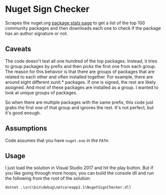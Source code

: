# Nuget Sign Checker

Scrapes the nuget.org [package stats page](https://www.nuget.org/stats/packages)
to get a list of the top 100 community packages and then downloads each one to
check if the package has an author signature or not.

## Caveats

The code doesn't test all one hundred of the top packages. Instead, it tries to
group packages by prefix and then picks the first one from each group. The reason
for this behavior is that there are groups of packages that are related to each
other and often installed together. For example, there are around eight different
xunit.* packages. If one is signed, the rest are likely assigned. And most of
these packages are installed as a group. I wanted to look at unique groups of 
packages.

So when there are multiple packages with the same prefix, this code just grabs
the first one of that group and ignores the rest. It's not perfect, but it's
good enough.

## Assumptions

Code assumes that you have `nuget.exe` in the `PATH`.

## Usage

I just load the solution in Visual Studio 2017 and hit the play button. But if
you like going through more hoops, you can build the console dll and run the
following from the root of the solution:

```cmd
dotnet .\src\bin\debug\netcoreapp2.1\NugetSignChecker.dll
```